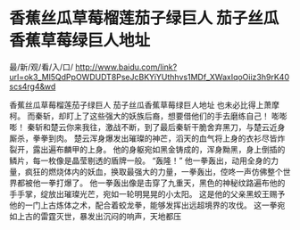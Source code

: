 # 香蕉丝瓜草莓榴莲茄子绿巨人 茄子丝瓜香蕉草莓绿巨人地址

最/新/观/看/入/口/ http://www.baidu.com/link?url=ok3_Ml5QdPpOWDUDT8PseJcBKYiYUthhvs1MDf_XWaxIqoOiiz3h9rK40scs4rg4&wd

香蕉丝瓜草莓榴莲茄子绿巨人 茄子丝瓜香蕉草莓绿巨人地址
也未必比得上萧摩柯。
    而秦斩，却盯上了这些强大的妖族后裔，想要借他们的手去磨练自己！
    嘭嘭嘭！
    秦斩和楚云你来我往，激战不断，到了最后秦斩干脆舍弃黑刀，与楚云近身厮杀，拳拳到肉。
    楚云浑身爆发出璀璨的神芒，滔天的血气将上身的衣衫尽皆炸裂开，露出遍布麟甲的上身。
    他的身躯宛如黑金铸成的，浑身黝黑，身上倒插的鳞片，每一枚像是晶莹剔透的盾牌一般。
    “轰隆！”
    他一拳轰出，动用全身的力量，疯狂的燃烧体内的妖血，换取最强大的力量，一拳轰出，倥咚一声仿佛整个世界都被他一拳打爆了。
    他一拳轰出像是击穿了九重天，黑色的神秘纹路遍布他的手手掌，绽放出璀璨光芒，宛如一轮明晃晃的小太阳。
    这是他的父亲黑蛟王赐予他的一门上古炼体之术，配合着蛟龙拳，能够发挥出远超境界的攻伐。
    这一拳宛如上古的雷霆灭世，暴发出沉闷的响声，天地都压
